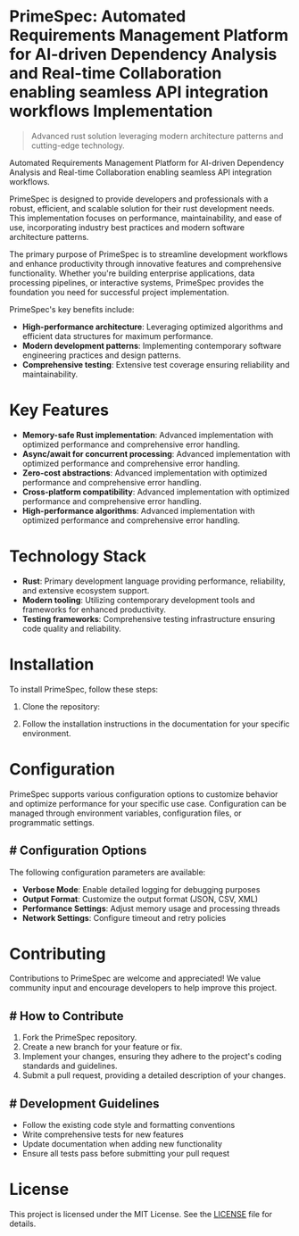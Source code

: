 <!-- fallback_PrimeSpec_20250802213422_38488 -->

# PrimeSpec: Automated Requirements Management Platform for AI-driven Dependency Analysis and Real-time Collaboration enabling seamless API integration workflows Implementation
> Advanced rust solution leveraging modern architecture patterns and cutting-edge technology.

Automated Requirements Management Platform for AI-driven Dependency Analysis and Real-time Collaboration enabling seamless API integration workflows.

PrimeSpec is designed to provide developers and professionals with a robust, efficient, and scalable solution for their rust development needs. This implementation focuses on performance, maintainability, and ease of use, incorporating industry best practices and modern software architecture patterns.

The primary purpose of PrimeSpec is to streamline development workflows and enhance productivity through innovative features and comprehensive functionality. Whether you're building enterprise applications, data processing pipelines, or interactive systems, PrimeSpec provides the foundation you need for successful project implementation.

PrimeSpec's key benefits include:

* **High-performance architecture**: Leveraging optimized algorithms and efficient data structures for maximum performance.
* **Modern development patterns**: Implementing contemporary software engineering practices and design patterns.
* **Comprehensive testing**: Extensive test coverage ensuring reliability and maintainability.

# Key Features

* **Memory-safe Rust implementation**: Advanced implementation with optimized performance and comprehensive error handling.
* **Async/await for concurrent processing**: Advanced implementation with optimized performance and comprehensive error handling.
* **Zero-cost abstractions**: Advanced implementation with optimized performance and comprehensive error handling.
* **Cross-platform compatibility**: Advanced implementation with optimized performance and comprehensive error handling.
* **High-performance algorithms**: Advanced implementation with optimized performance and comprehensive error handling.

# Technology Stack

* **Rust**: Primary development language providing performance, reliability, and extensive ecosystem support.
* **Modern tooling**: Utilizing contemporary development tools and frameworks for enhanced productivity.
* **Testing frameworks**: Comprehensive testing infrastructure ensuring code quality and reliability.

# Installation

To install PrimeSpec, follow these steps:

1. Clone the repository:


2. Follow the installation instructions in the documentation for your specific environment.

# Configuration

PrimeSpec supports various configuration options to customize behavior and optimize performance for your specific use case. Configuration can be managed through environment variables, configuration files, or programmatic settings.

## # Configuration Options

The following configuration parameters are available:

* **Verbose Mode**: Enable detailed logging for debugging purposes
* **Output Format**: Customize the output format (JSON, CSV, XML)
* **Performance Settings**: Adjust memory usage and processing threads
* **Network Settings**: Configure timeout and retry policies

# Contributing

Contributions to PrimeSpec are welcome and appreciated! We value community input and encourage developers to help improve this project.

## # How to Contribute

1. Fork the PrimeSpec repository.
2. Create a new branch for your feature or fix.
3. Implement your changes, ensuring they adhere to the project's coding standards and guidelines.
4. Submit a pull request, providing a detailed description of your changes.

## # Development Guidelines

* Follow the existing code style and formatting conventions
* Write comprehensive tests for new features
* Update documentation when adding new functionality
* Ensure all tests pass before submitting your pull request

# License

This project is licensed under the MIT License. See the [LICENSE](https://github.com/cerenyilmazjinx/PrimeSpec/blob/main/LICENSE) file for details.
